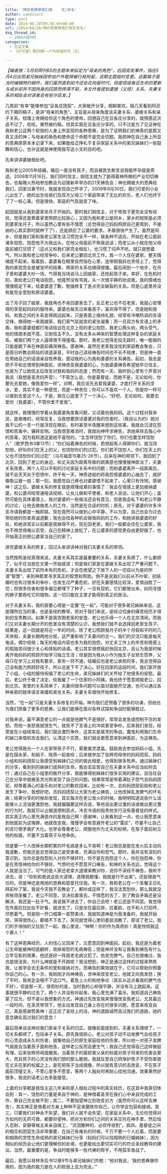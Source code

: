 ```yaml
---
title: '神的恩典够我们用    文/肖毛'
author: sweditor3
type: post
date: 2014-08-28T09:38:49+00:00
url: /2014/08/28/神的恩典够我们用文肖毛/
dsq_thread_id:
  - 2966248505
categories:
  - 见证文集
  - 《＠守望》第69期——户外拘留时代（五）

---
```

_【编者按：5月初网刊65的主题本来拟定为“母亲的角色”，后因突发事件，指在5月4日出现弟兄姊妹因参加户外敬拜被行政拘留，该期主题临时变更。这篇稿子是当时编辑特约稿件，我们虽然直到如今还处在拘留时代，但是信徒每日生命的更新与成长却并不因肉身的囚禁而停滞不前，本文作者提到婆媳（父母）关系、夫妻关系的相处会对读者会有些许启发。】_

几周前“有幸”能够参加“豆各庄团契”，大家敞开分享，相聊甚欢。隔几天看到阿迟约下期的稿子，是讲“母亲的角色”，主旨是从母亲角度谈夫妻关系、婆媳关系和亲子关系，梳理上帝赐给你这个角色的使命。回想自己在豆各庄分享的，就预感这次逃不过了，哈哈，果然被约稿。但其实我在豆各庄分享的，只不过是为了见证神在我和老公这两个软弱的人身上所显现的各种恩典，是为了证明我们的神真的是那又真又活的神；与母亲的角色和使命这个命题不是完全切题。我把神在自己身上所显的恩典原原本本记录下来，如果能给正挣扎于复杂家庭关系中的弟兄姊妹们一些鼓舞和信心，也许这就是神使用我写这小文的目的吧。

先来讲讲婆媳相处吧。

我和老公2005年结婚，婚后一直没有孩子，而且被医生断言说我能怀孕就是奇迹。2008年11月16日，我们同时信主，刚信主就为了能得着神所赐的产业切切祷告，也每晚火热地参加教会为迎接新年举办的21天祷告会；神也赐极大的恩典给我们，回家过春节时，我就发现自己怀孕了。2009年9月30日，我们可爱的小女儿出生了，她的出生给我们及双方父母三个家庭带来了无比的欢乐，老人们也终于了了一桩心事。但是很快，家庭的气氛就变了味。

起因就是从我到婆家坐月子开始的。那时我们刚信主，对于带孩子更完全没有经验，觉得还是靠着家里照顾比较放心；又因为我和老公是同乡，家乡的规矩是必须到婆家坐月子，所以虽然心里有些不情愿（总觉得自己妈妈照顾自己更周到，不接纳的心其实那时就种下了），还是顺应了公婆的要求。矛盾很快产生了。虽然是同乡，但是我们家和我老公家生活习惯完全不一样，我各种不适应，开始在老公面前诸多抱怨，抱怨他不为我出头，在他父母面前不帮我说话；而老公从小就在他父母面前被打压惯了（这点又和我们家完全相反），也习惯了闷声不吭，就只是憋着气，所以我和老公经常争吵。后来老公要回北京工作，我一个人住在婆家，整天情绪提不起来，板着脸，婆婆看在眼里自然恼在心里，连带把我妈也责怪上了，觉得我的表现完全是被宠坏的结果，两家的关系也搞得很僵。最后闹到一个地步，在月子里和婆婆大吵一场，气得我当场说马上回娘家，还抢起孩子来。幸好，在危机时刻，我给老公打电话抱怨，他竟然没有骂我，头一次很平静的劝说我，我的情绪也慢慢稳定下来，给婆婆道了歉，勉强修复了差点完全破裂的关系。但是心底里并没有能完全宽恕和原谅婆婆。

出了月子回了娘家，我就再也不肯回婆家去了，反正老公也不在老家，我就心安理得的享受起妈妈的服侍来。婆婆也每天过来看孩子，喜欢得不得了，但是她和我妈、和我之间的关系变得疏远起来，只是表面上维持礼貌，经常有冷嘲热讽的言语交锋，搞得她一来我娘家，我们家气氛就变的紧张凝重；而一旦双方有言语上的矛盾，我和婆婆就都打电话给远在北京上班的老公抱怨，我老公两头劝，两头受气，他的情商本就不高，又刚信主不久，没有太多从神来的智慧处理这种复杂的家庭关系，被我们两个女人逼得恨不得撞墙。那时，我老公觉得走投无路时，唯一能做的只能是跪下来在神面前痛哭祷告。感谢神，虽然在老家我没找到家庭教会聚会，只是周日听教会网站的讲道录音，平时自己读经祷告时间也不长不规律，但是神一直在用祂自己的话语亲自牧养我，感动我的心为我和婆婆的关系祷告。起初，我总是把不平和忿恨带到神面前，求神改变我婆婆的心，为我婆婆祷告希望她早日信主，也是为了让她信主后改变对我和我妈的态度；然而有一天，我听到心里有个声音对我说（我想是圣灵的声音），“不管怎么说，你是基督徒，而她不是，无论如何，你要先去爱她，像我爱你一样”。对啊，我应该先去爱我婆婆，才能打开关系的坚冰，爱，其实不是一种感觉，而是一种责任；你可以不喜欢一个人，但是你一样可以做到去爱这个人。于是，我在心底里下了一个决心，“好吧，无论如何，我要去爱你（我婆婆），不管你爱不爱我”。

就这样，我慢慢的学着从我婆婆角度看问题，又试着劝我妈妈。这个过程对我来说，是艰难的，经常反复，当我想要原谅婆婆对我的伤害时，（我自认为的）她对我不公的一言一行就浮现在眼前，有时甚至半夜醒来想到这些事，我就会沉浸在怨恨和苦毒中，辗转反侧。当我恨意难消时，我就向神呼求祷告，求祂来除去我心中的苦毒，因为我知道这是祂不喜悦的。“主怎样饶恕了你们，你们也要怎样饶恕人”（歌罗西书3章13节）；“你们站着祷告的时候，若想起有人得罪你们，就当饶恕他，好叫你们在天上的父，也饶恕你们的过犯。你们若不饶恕人，你们在天上的父也不饶恕你们的过犯”（马可福音15章25-26节）。后来在神的带领下，我回到了北京，回到了老公的身边，和丈夫因为距离导致的疏离感也慢慢被神医治了，夫妻关系改善，两个人可以平和的讨论家庭关系中的问题；而和婆婆离开一段距离后，就不会天天处于怨恨中，终于有一天，神奇迹般的将我怨恨婆婆的心抽去了，就好像吸尘器一般；那一刻，我感觉自己再也对婆婆恨不起来了，心里只有怜悯。感谢神！这之后，婆媳关系的修复就是顺理成章的事情了：我会在情感上更加接纳婆婆，和公婆间经常通电话视频，让女儿做和平使者，和老人说话，让他们开心；虽然可能在具体事情上，我对婆婆的一些做法还会有意见，但是我会私下和老公平静的讨论，让他去做做老人的工作，当然是在合适的时机；原先，对于婆婆的许多冷言冷语我都是一触即跳，现在竟然可以做到心中平静，不以为意，自己也会为过去带给她的伤害真诚道歉；我也会找各种机会做我妈妈的工作，和她讲我婆婆的好处，和她讲其实以前都是我做得不对。现在回老家，我们一般都会住在公婆家，我也不再觉得难以忍受，自己在精神上放松了，在公婆家的感觉更自由更舒服了，也开始真正的把公婆家当自己的家了。

讲完婆媳关系的修复，回过头来讲讲神对我们夫妻关系的带领。

当然按照圣经真理来说，夫妻关系其实是最重要的关系，夫妻关系顺了，什么都顺了，似乎应当放在文章一开始就讲；但是我们家是在婆媳关系出现了严重问题下，夫妻关系出现了前所未有的危机，才会在绝望之下放下人的一切自以为是的所谓“智慧”，来到神那里寻求真正的智慧和帮助。倒不是说我们以前从不吵架，初结婚时也有过很多的争吵，也发生过严重危机，好在夫妻感情比较深，爱情战胜了一切；但很多伤害和很多偏见都埋下了种子，一旦有契机，它们都冒出来，如同寻猎的狮子要吞吃它的猎物。这一切只能在主里才能得到真正的医治。

对于夫妻关系，我的首要心得是一定要“在一起”。可能对于很多弟兄姊妹来说，这是理所应当的事，也是圣经的教导，但对于我们来说，是经过切身的痛苦经历才得到的宝贵教训。如果不是我贪图老家的安逸、老公也乐得一个人在北京清闲，而我们又对夫妻长期分开的危害没有清楚的认识，我想我们就不会选择回老家生孩子。结果是，这一回就是将近一年的时间，除了老公照顾我月子的半个月假和平时的几天休假，夫妻长期两地分居，这严重影响了夫妻间的合一。我们的交流只能是每天电话，偶尔视频；每天的电话内容也多为我的抱怨，对丈夫工作上的辛苦和情感上的孤独苦闷很少关心和体贴的话语。老公其实很想我赶快回北京，且认为我是时候离开我妈妈的照顾开始学习独立生活；但是因为我从小作为独生子女娇生惯养，父母只在学习上对我有要求，家务一窍不通，结婚后也是老公承担的多，我总觉得自己没有能力照顾好孩子，所以总是下不了决心。好在回家的这段时间，我们家开放了小组，小组的服侍祝福了老公的生命，弟兄姊妹们的关怀给了他很多的安慰。最后，老公终于做了决定，给我雇了一个住家的小阿姨，我也终于愿意顺服老公，回到北京。家里的关系简单了，夫妻间很多问题可以面对面敞开交通，也可以通过各种亲密的肢体语言来缓和紧张关系，夫妻关系很快开始修复。

当然，“在一起”只是夫妻关系修复的开端，神为我们还预备了很多的功课，但祂也为我们预备了更多的恩典，让我们能够在面对各样试探和争战时能够胜过。

对我来说，最不满意老公的一点就是他脾气不是很好，常常会发急或控制不住的发怒。而他一发怒我就很生气，就免不了言语上的冲突甚至争吵。后来我们发现，经常是在小组结束后，我们就会激烈争吵，这其实是属灵的争战，魔鬼利用我们生命的破口来借机攻击我们。认清这个实质，我们就会更愿意来到神面前，为这祷告。

老公觉得我光一个人在家带孩子不行，需要属灵遮盖，鼓励我去参加妈妈小组。先是在国永家，和娟子、晓燕一起查经；后来就参加了张辉师母带的妈妈团契。妈妈小组和妈妈团契让我感受到姊妹们之间的彼此相爱，也得到很多牧养。通过姊妹们的分享，看到别的姊妹们成熟的生命，我会去反思自己在夫妻关系中应当如何去行；通过自己在小组里的敞开分享，我能够得到姊妹们很多实用的建议，且往往自己在分享中就被圣灵光照发现了自己的问题。结果常常是带着满肚子怨气去妈妈团契，却带着满心的喜乐和对老公的歉疚回来。比如有一次，去妈妈团契前刚和老公发生了争吵，我想好吧，去妈妈团契让大家为老公祷告，让他改掉乱发脾气的坏毛病；结果分享的时候却发现，其实每次在老公发火的时候，我明明知道说些什么话能够火上浇油更激怒他，我就偏偏要这样去说，等他说出更过激的话或做出更过激的行为时，我就可以占据道德制高点，冷言冷语的指责他言行没有基督徒的样式。其实真正内心里充满诡诈的是我自己啊！感谢神，让我看到这一点，也让我愿意来到他面前为这悔罪，祂就改变我，慢慢学会有意避开老公的“雷区”，尽量不让自己的言行使矛盾扩大化。也学会尊重老公，顺服他作为丈夫的权柄，在孩子面前树立他的权威，尽量不当着孩子与他争执。

但是要一个人改掉长期积累的坏毛病是多么不易啊！老公倒总是能在发火后主动向我道歉，但我还是总觉得自己是受害者，充满自怜和怨气。那时，我并没有深刻的意识到，当你总是抱怨别人对你不够好时，你不是在抱怨这个人，你在抱怨神，你是在责怪神给你的不够好。气愤时也不愿意开口祷告，和神的关系也远，觉得这个人就是没治了。可气的是人家还老拿大道理来教训你，说你不读经不祷告，我听不进去，说：“你别和我说这些大道理，道理我都懂，我就是行不出来”。还挺理直气壮的。但是神还是用祂的恩典和慈爱托住我。有一次，我和老公在一个圣餐主日礼拜前吵了架，我说今天我不去教会了，都吵成这样了，我没法宽恕你，那么我就没资格领圣餐了。老公不同意，坚决拉着我去。不情愿的去了，到了教会矛盾还是没解决，我还是一肚子气。我说我不进去了，你自己去吧！老公还是不同意。我觉得在外面拉拉扯扯不好看，就进去了，只是坐在最后排，拉着脸，也不和人打招呼，尽憋着气。但是刚一开口唱第一首赞美诗，我就知道神是为我准备的，我就开始哭，哭得很伤心，都唱不下去了。哭完就觉得心里的委屈消散了，原谅了老公。我们的手悄悄的又拉到了一起。我心里说，“神啊！你的作为真奇妙！真是怜悯我这个罪人！”

有了这种恩典经历，人的信心又回来了，又愿意回到神面前。起初，我还是为着老公生命能被神彻底翻转，改掉易怒的毛病祷告；但是神并没有让我看到祷告有什么立竿见影的效果，他还是好一阵就老毛病又犯了。他发完脾气，自己也很难过，我也是很沮丧，为什么神就是不开路呢？我没想到，神正是通过这样的过程来熬练我，让我学会去无条件的爱和接纳对方。而祷告的果效就在于，它可以帮助你预备你自己的心。有一次，我刚刚才向神祷告，求神来改变老公，他就又向我发怒；换了平时，我肯定会咽不下这口气，着急上火的和他争论（其实从这点看我的脾气也不好），但是那一天，很奇妙的是，当时我的心却很平静，并没有马上跳起来。这事就很平静的过去了，两个人并没有吵起来。我心里充满了喜乐。我知道自己祷告蒙了应允，但不是以我想象的方式。神通过先改变我来慢慢改变我老公，尤其最近一段时间，在圣灵带领下，他主动发现自己身上存在的很多问题，愿意来改变自己，真是感谢赞美神！这正应了圣经上的话，神的道路诚然高过我们的道路，祂的意念确实高过我们的意念！

最后简单谈谈神对我们家亲子关系的归正。就像前面提到的，夫妻关系理顺了，一切关系都顺了，包括亲子关系。原先我很担心，老公对孩子动不动发脾气会给孩子的心灵造成永久的伤害，就像他自己的原生家庭给他的伤害，所以他一对孩子发脾气我就会当着孩子面和他急，这样老公反而会更生气；我自己还觉得自己这样做挺有理。后来张辉师母提醒我，当着孩子的面损害父亲的权威对孩子将来的伤害会更大，而且孩子的心灵没有我们想的那么脆弱。我就反思自己把保护孩子不受伤害放在丈夫在家的权威之上，是在把孩子当成偶像，所以就有意识的去改变，不在孩子面前顶撞丈夫，不管心里多不愿意，等两个人独处时再耐心找他沟通，效果果然好很多，我说的话老公也多能接受。

上面的分享都是我信主这几年来和家人相处过程中的真实经历，在这其中我真切体会到：其一，饶恕的力量是来自于神的，是神借着圣灵在我们心中亲自完成的工作，靠自己完全做不到；其二，不要指望神立刻改变对方（虽然你可以这样去祷告），其实神正是借着对方身上种种不足来磨练你自己，让你学会包容和接纳。其三，只要我们对神永不失望，我们对人就不会失望。在家庭关系中，无论你觉得对方如何的无药可救，都要仰望神，把对方和你们之间的关系交托在神手里，然后恒久忍耐，安静等候主来亲自做工，“流泪撒种的，必欢呼收割”。其四，基督徒之间的相交和团契生活非常重要，在自己有难处的时候，千万不要一个人扛着，而是要和相熟的灵性生命成熟的弟兄姊妹们分享（妈妈们可以找相熟的已婚姊妹），因为相似的经历会让他们更理解你的处境，也更能给出更切实可行的符合圣经教导的建议。当然，最重要的是，争战时能够多一些代祷的帮手，不用孤军奋战了。

最后，我愿以哥林多后书12章9节与弟兄姊妹们共勉：“他对我说，‘我的恩典够你用的，因为我的能力是在人的软弱上显为完全。’”

&nbsp;